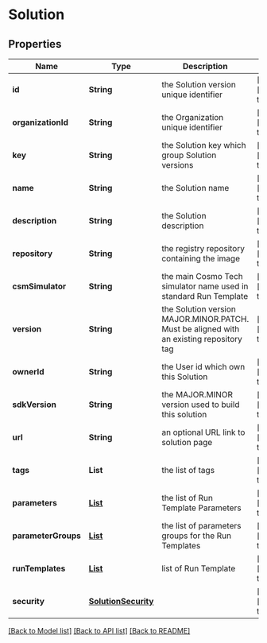 # Solution
## Properties

Name | Type | Description | Notes
------------ | ------------- | ------------- | -------------
**id** | **String** | the Solution version unique identifier | [optional] [default to null]
**organizationId** | **String** | the Organization unique identifier | [optional] [default to null]
**key** | **String** | the Solution key which group Solution versions | [optional] [default to null]
**name** | **String** | the Solution name | [optional] [default to null]
**description** | **String** | the Solution description | [optional] [default to null]
**repository** | **String** | the registry repository containing the image | [optional] [default to null]
**csmSimulator** | **String** | the main Cosmo Tech simulator name used in standard Run Template | [optional] [default to null]
**version** | **String** | the Solution version MAJOR.MINOR.PATCH. Must be aligned with an existing repository tag | [optional] [default to null]
**ownerId** | **String** | the User id which own this Solution | [optional] [default to null]
**sdkVersion** | **String** | the MAJOR.MINOR version used to build this solution | [optional] [default to null]
**url** | **String** | an optional URL link to solution page | [optional] [default to null]
**tags** | **List** | the list of tags | [optional] [default to null]
**parameters** | [**List**](RunTemplateParameter.md) | the list of Run Template Parameters | [optional] [default to null]
**parameterGroups** | [**List**](RunTemplateParameterGroup.md) | the list of parameters groups for the Run Templates | [optional] [default to null]
**runTemplates** | [**List**](RunTemplate.md) | list of Run Template | [optional] [default to null]
**security** | [**SolutionSecurity**](SolutionSecurity.md) |  | [optional] [default to null]

[[Back to Model list]](../README.md#documentation-for-models) [[Back to API list]](../README.md#documentation-for-api-endpoints) [[Back to README]](../README.md)

